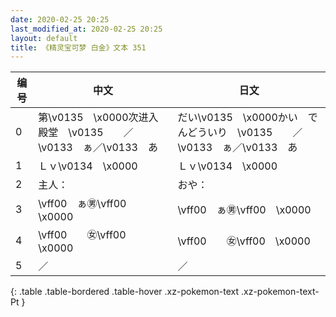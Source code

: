 ```yaml
---
date: 2020-02-25 20:25
last_modified_at: 2020-02-25 20:25
layout: default
title: 《精灵宝可梦 白金》文本 351
---
```

| 编号 | 中文 | 日文 |
| ---- | ---- | ---- |
| 0 | 第\v0135　\x0000次进入殿堂　\v0135　　／\v0133　ぁ／\v0133　あ | だい\v0135　\x0000かい　でんどういり　\v0135　　／\v0133　ぁ／\v0133　あ |
| 1 | Ｌｖ\v0134　\x0000 | Ｌｖ\v0134　\x0000 |
| 2 | 主人： | おや： |
| 3 | \vff00　ぁ㊚\vff00　\x0000 | \vff00　ぁ㊚\vff00　\x0000 |
| 4 | \vff00　　㊛\vff00　\x0000 | \vff00　　㊛\vff00　\x0000 |
| 5 | ／ | ／ |
{: .table .table-bordered .table-hover .xz-pokemon-text .xz-pokemon-text-Pt }